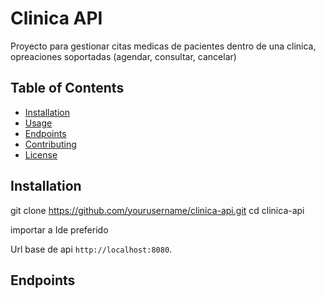 # Clinica API

Proyecto para gestionar citas medicas de pacientes dentro de una clinica, opreaciones soportadas (agendar, consultar, cancelar)

## Table of Contents

- [Installation](#installation)
- [Usage](#usage)
- [Endpoints](#endpoints)
- [Contributing](#contributing)
- [License](#license)

## Installation

git clone https://github.com/yourusername/clinica-api.git
cd clinica-api

importar a Ide preferido

Url base de api `http://localhost:8080`.

## Endpoints

